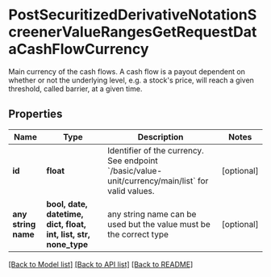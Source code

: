 # PostSecuritizedDerivativeNotationScreenerValueRangesGetRequestDataCashFlowCurrency

Main currency of the cash flows. A cash flow is a payout dependent on whether or not the underlying level, e.g. a stock's price, will reach a given threshold, called barrier, at a given time.

## Properties
Name | Type | Description | Notes
------------ | ------------- | ------------- | -------------
**id** | **float** | Identifier of the currency. See endpoint &#x60;/basic/value-unit/currency/main/list&#x60; for valid values. | [optional] 
**any string name** | **bool, date, datetime, dict, float, int, list, str, none_type** | any string name can be used but the value must be the correct type | [optional]

[[Back to Model list]](../README.md#documentation-for-models) [[Back to API list]](../README.md#documentation-for-api-endpoints) [[Back to README]](../README.md)


